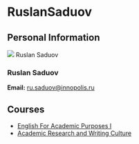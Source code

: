 






RuslanSaduov
============






Personal Information
--------------------


[![](/img_auth.php/6/67/Saduov.jpg)](/index.php/File:Saduov.jpg) Ruslan Saduov
### Ruslan Saduov


 **Email:** ru.saduov@innopolis.ru



Courses
-------


* [English For Academic Purposes I](https://eduwiki.innopolis.university/index.php/BSc:EnglishForAcademicPurposesI.F21)
* [Academic Research and Writing Culture](https://eduwiki.innopolis.university/index.php/BSc:AcademicResearchandWritingCulture)










